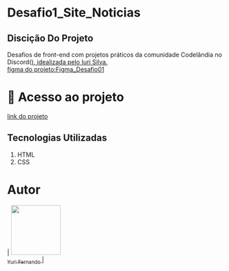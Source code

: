 # Desafio1_Site_Noticias


<h2>Discição Do Projeto</h2>
<p>Desafios de front-end com projetos práticos da comunidade Codelândia no Discord(<a href="https://discord.com/channels/853354677411905578/853363178901733387">), idealizada pelo Iuri Silva. <br>
  figma do projeto:<a href="https://www.figma.com/proto/Yb9IBH56g7T1hdIyZ3BMNO/Desafios---Codel%C3%A2ndia?type=design&node-id=202083-3649&scaling=min-zoom&page-id=0%3A1">Figma_Desafio01</a> 
</p>


# 📁 Acesso ao projeto
<a href="https://yurifernand.github.io/Desafio1_Site_Noticias/" Target="_blank"> link do projeto</a>

<h2>Tecnologias Utilizadas</h2>
<ol>
  <li>HTML</li>
  <li>CSS</li>
</ol>

# Autor

| [<img loading="lazy" src="https://avatars.githubusercontent.com/u/82898931?v=4" width=115><br><sub>Yuri Fernando </sub>](https://github.com/YuriFernand) |
